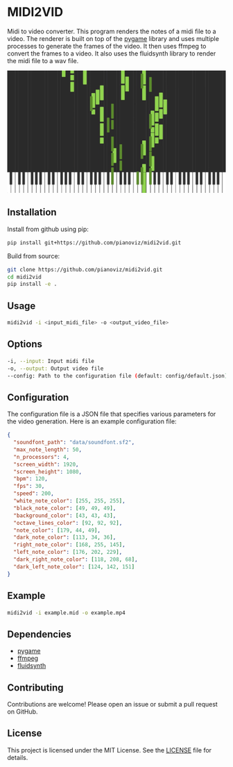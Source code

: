 # MIDI2VID

Midi to video converter. This program renders the notes of a midi file to a
video. The renderer is built on top of the [pygame](https://www.pygame.org/)
library and uses multiple processes to generate the frames of the video. It then
uses ffmpeg to convert the frames to a video. It also uses the fluidsynth
library to render the midi file to a wav file.

![Example](/assets/midi2vid.jpg)

## Installation
Install from github using pip:
```bash
pip install git+https://github.com/pianoviz/midi2vid.git
```

Build from source:
```bash
git clone https://github.com/pianoviz/midi2vid.git
cd midi2vid
pip install -e .
```

## Usage
```bash
midi2vid -i <input_midi_file> -o <output_video_file>
```

## Options
```bash
-i, --input: Input midi file
-o, --output: Output video file
--config: Path to the configuration file (default: config/default.json)
```

## Configuration

The configuration file is a JSON file that specifies various parameters for the
video generation. Here is an example configuration file:

```json
{
  "soundfont_path": "data/soundfont.sf2",
  "max_note_length": 50,
  "n_processors": 4,
  "screen_width": 1920,
  "screen_height": 1080,
  "bpm": 120,
  "fps": 30,
  "speed": 200,
  "white_note_color": [255, 255, 255],
  "black_note_color": [49, 49, 49],
  "background_color": [43, 43, 43],
  "octave_lines_color": [92, 92, 92],
  "note_color": [179, 44, 49],
  "dark_note_color": [113, 34, 36],
  "right_note_color": [168, 255, 145],
  "left_note_color": [176, 202, 229],
  "dark_right_note_color": [118, 208, 68],
  "dark_left_note_color": [124, 142, 151]
}
```

## Example
```bash
midi2vid -i example.mid -o example.mp4
```

## Dependencies
- [pygame](https://www.pygame.org/)
- [ffmpeg](https://ffmpeg.org/)
- [fluidsynth]()

## Contributing

Contributions are welcome! Please open an issue or submit a pull request on
GitHub.

## License

This project is licensed under the MIT License. See the [LICENSE](LICENSE) file
for details.

